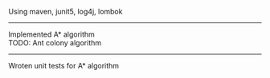 Using maven, junit5, log4j, lombok<br/>
***
Implemented A* algorithm<br/>
TODO: Ant colony algorithm
***
Wroten unit tests for A* algorithm<br/>
